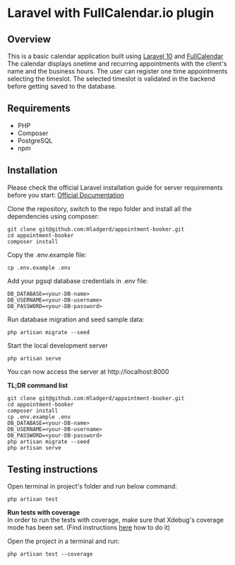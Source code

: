 # Laravel with FullCalendar.io plugin

## Overview
This is a basic calendar application built using [Laravel 10](https://laravel.com/) and [FullCalendar](https://fullcalendar.io) 
The calendar displays onetime and recurring appointments with the client's name and the business hours.
The user can register one time appointments selecting the timeslot. 
The selected timeslot is validated in the backend before getting saved to the database.

## Requirements

- PHP
- Composer
- PostgreSQL
- npm


## Installation

Please check the official Laravel installation guide for server requirements before you start: [Official Documentation](https://laravel.com/docs/10.x)

Clone the repository, switch to the repo folder and install all the dependencies using composer:
```
git clone git@github.com:Hladgerd/appointment-booker.git
cd appointment-booker
composer install
```

Copy the .env.example file:
```
cp .env.example .env
```

Add your pgsql database credentials in .env file:
```
DB_DATABASE=<your-DB-name>
DB_USERNAME=<your-DB-username>
DB_PASSWORD=<your-DB-password>
```

Run database migration and seed sample data:
```
php artisan migrate --seed
```

Start the local development server
```
php artisan serve
```
You can now access the server at http://localhost:8000

**TL;DR command list**
```
git clone git@github.com:Hladgerd/appointment-booker.git
cd appointment-booker
composer install
cp .env.example .env
DB_DATABASE=<your-DB-name>
DB_USERNAME=<your-DB-username>
DB_PASSWORD=<your-DB-password>
php artisan migrate --seed
php artisan serve
```


## Testing instructions
Open terminal in project's folder and run below command:
```
php artisan test
```
**Run tests with coverage**  
In order to run the tests with coverage, make sure that Xdebug's coverage mode has been set.
(Find instructions [here](https://dev.to/arielmejiadev/set-xdebug-coverage-mode-2d9g) how to do it)

Open the project in a terminal and run:
```
php artisan test --coverage
```
